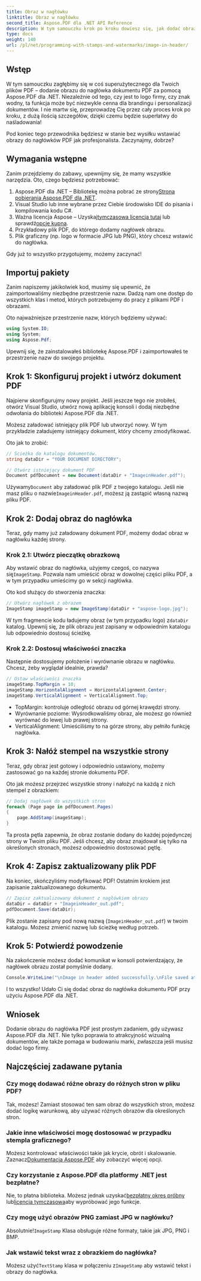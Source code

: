 ```yaml
---
title: Obraz w nagłówku
linktitle: Obraz w nagłówku
second_title: Aspose.PDF dla .NET API Reference
description: W tym samouczku krok po kroku dowiesz się, jak dodać obraz do nagłówka pliku PDF za pomocą Aspose.PDF dla platformy .NET.
type: docs
weight: 140
url: /pl/net/programming-with-stamps-and-watermarks/image-in-header/
---
```

## Wstęp

W tym samouczku zagłębimy się w coś superużytecznego dla Twoich plików PDF – dodanie obrazu do nagłówka dokumentu PDF za pomocą Aspose.PDF dla .NET. Niezależnie od tego, czy jest to logo firmy, czy znak wodny, ta funkcja może być niezwykle cenna dla brandingu i personalizacji dokumentów. I nie martw się, przeprowadzę Cię przez cały proces krok po kroku, z dużą ilością szczegółów, dzięki czemu będzie superłatwy do naśladowania!

Pod koniec tego przewodnika będziesz w stanie bez wysiłku wstawiać obrazy do nagłówków PDF jak profesjonalista. Zaczynajmy, dobrze?

## Wymagania wstępne

Zanim przejdziemy do zabawy, upewnijmy się, że mamy wszystkie narzędzia. Oto, czego będziesz potrzebować:

1.  Aspose.PDF dla .NET – Bibliotekę można pobrać ze strony[Strona pobierania Aspose.PDF dla .NET](https://releases.aspose.com/pdf/net/).
2. Visual Studio lub inne wybrane przez Ciebie środowisko IDE do pisania i kompilowania kodu C#.
3.  Ważna licencja Aspose – Uzyskaj[tymczasowa licencja tutaj](https://purchase.aspose.com/temporary-license/) lub sprawdź[opcje kupna](https://purchase.aspose.com/buy).
4. Przykładowy plik PDF, do którego dodamy nagłówek obrazu.
5. Plik graficzny (np. logo w formacie JPG lub PNG), który chcesz wstawić do nagłówka.

Gdy już to wszystko przygotujemy, możemy zaczynać!

## Importuj pakiety

Zanim napiszemy jakikolwiek kod, musimy się upewnić, że zaimportowaliśmy niezbędne przestrzenie nazw. Dadzą nam one dostęp do wszystkich klas i metod, których potrzebujemy do pracy z plikami PDF i obrazami.

Oto najważniejsze przestrzenie nazw, których będziemy używać:

```csharp
using System.IO;
using System;
using Aspose.Pdf;
```

Upewnij się, że zainstalowałeś bibliotekę Aspose.PDF i zaimportowałeś te przestrzenie nazw do swojego projektu.

## Krok 1: Skonfiguruj projekt i utwórz dokument PDF

Najpierw skonfigurujmy nowy projekt. Jeśli jeszcze tego nie zrobiłeś, otwórz Visual Studio, utwórz nową aplikację konsoli i dodaj niezbędne odwołania do biblioteki Aspose.PDF dla .NET.

Możesz załadować istniejący plik PDF lub utworzyć nowy. W tym przykładzie załadujemy istniejący dokument, który chcemy zmodyfikować.

Oto jak to zrobić:

```csharp
// Ścieżka do katalogu dokumentów.
string dataDir = "YOUR DOCUMENT DIRECTORY";

// Otwórz istniejący dokument PDF
Document pdfDocument = new Document(dataDir + "ImageinHeader.pdf");
```

 Używamy`Document` aby załadować plik PDF z twojego katalogu. Jeśli nie masz pliku o nazwie`ImageinHeader.pdf`, możesz ją zastąpić własną nazwą pliku PDF.

## Krok 2: Dodaj obraz do nagłówka

Teraz, gdy mamy już załadowany dokument PDF, możemy dodać obraz w nagłówku każdej strony.

### Krok 2.1: Utwórz pieczątkę obrazkową
 Aby wstawić obraz do nagłówka, użyjemy czegoś, co nazywa się`ImageStamp`. Pozwala nam umieścić obraz w dowolnej części pliku PDF, a w tym przypadku umieścimy go w sekcji nagłówka.

Oto kod służący do stworzenia znaczka:

```csharp
// Utwórz nagłówek z obrazem
ImageStamp imageStamp = new ImageStamp(dataDir + "aspose-logo.jpg");
```

 W tym fragmencie kodu ładujemy obraz (w tym przypadku logo) z`dataDir` katalog. Upewnij się, że plik obrazu jest zapisany w odpowiednim katalogu lub odpowiednio dostosuj ścieżkę.

### Krok 2.2: Dostosuj właściwości znaczka
Następnie dostosujemy położenie i wyrównanie obrazu w nagłówku. Chcesz, żeby wyglądał idealnie, prawda?

```csharp
// Ustaw właściwości znaczka
imageStamp.TopMargin = 10;
imageStamp.HorizontalAlignment = HorizontalAlignment.Center;
imageStamp.VerticalAlignment = VerticalAlignment.Top;
```

- TopMargin: kontroluje odległość obrazu od górnej krawędzi strony.
- Wyrównanie poziome: Wyśrodkowaliśmy obraz, ale możesz go również wyrównać do lewej lub prawej strony.
- VerticalAlignment: Umieściliśmy to na górze strony, aby pełniło funkcję nagłówka.

## Krok 3: Nałóż stempel na wszystkie strony

Teraz, gdy obraz jest gotowy i odpowiednio ustawiony, możemy zastosować go na każdej stronie dokumentu PDF.

Oto jak możesz przejrzeć wszystkie strony i nałożyć na każdą z nich stempel z obrazkiem:

```csharp
// Dodaj nagłówek do wszystkich stron
foreach (Page page in pdfDocument.Pages)
{
    page.AddStamp(imageStamp);
}
```

Ta prosta pętla zapewnia, że obraz zostanie dodany do każdej pojedynczej strony w Twoim pliku PDF. Jeśli chcesz, aby obraz znajdował się tylko na określonych stronach, możesz odpowiednio dostosować pętlę.

## Krok 4: Zapisz zaktualizowany plik PDF

Na koniec, skończyliśmy modyfikować PDF! Ostatnim krokiem jest zapisanie zaktualizowanego dokumentu.

```csharp
// Zapisz zaktualizowany dokument z nagłówkiem obrazu
dataDir = dataDir + "ImageinHeader_out.pdf";
pdfDocument.Save(dataDir);
```

Plik zostanie zapisany pod nową nazwą (`ImageinHeader_out.pdf`) w twoim katalogu. Możesz zmienić nazwę lub ścieżkę według potrzeb.

## Krok 5: Potwierdź powodzenie

Na zakończenie możesz dodać komunikat w konsoli potwierdzający, że nagłówek obrazu został pomyślnie dodany.

```csharp
Console.WriteLine("\nImage in header added successfully.\nFile saved at " + dataDir);
```

I to wszystko! Udało Ci się dodać obraz do nagłówka dokumentu PDF przy użyciu Aspose.PDF dla .NET.

## Wniosek

Dodanie obrazu do nagłówka PDF jest prostym zadaniem, gdy używasz Aspose.PDF dla .NET. Nie tylko poprawia to atrakcyjność wizualną dokumentów, ale także pomaga w budowaniu marki, zwłaszcza jeśli musisz dodać logo firmy.

## Najczęściej zadawane pytania

### Czy mogę dodawać różne obrazy do różnych stron w pliku PDF?
Tak, możesz! Zamiast stosować ten sam obraz do wszystkich stron, możesz dodać logikę warunkową, aby używać różnych obrazów dla określonych stron.

### Jakie inne właściwości mogę dostosować w przypadku stempla graficznego?
 Możesz kontrolować właściwości takie jak krycie, obrót i skalowanie. Zaznacz[Dokumentacja Aspose.PDF](https://reference.aspose.com/pdf/net/) aby zobaczyć więcej opcji.

### Czy korzystanie z Aspose.PDF dla platformy .NET jest bezpłatne?
 Nie, to płatna biblioteka. Możesz jednak uzyskać[bezpłatny okres próbny](https://releases.aspose.com/) lub[licencja tymczasowa](https://purchase.aspose.com/temporary-license/)aby wypróbować jego funkcje.

### Czy mogę użyć obrazów PNG zamiast JPG w nagłówku?
 Absolutnie!`ImageStamp` Klasa obsługuje różne formaty, takie jak JPG, PNG i BMP.

### Jak wstawić tekst wraz z obrazkiem do nagłówka?
 Możesz użyć`TextStamp` klasa w połączeniu z`ImageStamp` aby wstawić tekst i obrazy do nagłówka.